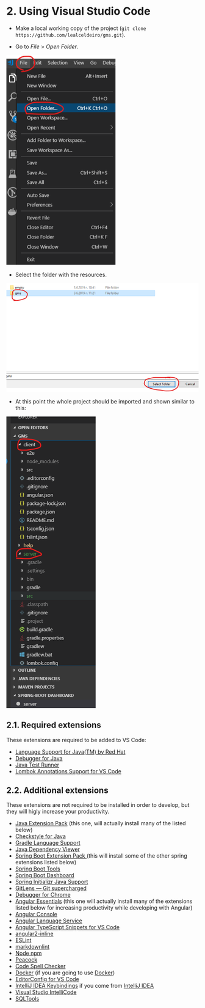 # 2. Using Visual Studio Code

* Make a local working copy of the project (`git clone https://github.com/lealceldeiro/gms.git`).

* Go to _File_ > _Open Folder_.

![Image: Open folder](./images/vs-code-1-open-folder.png)

* Select the folder with the resources.

![Image: Select the folder with the resources](./images/vs-code-2-select-folder.png)

* At this point the whole project should be imported and shown similar to this:

![Image: Project Structure](./images/vs-code-3-imported-project.png)

## 2.1. Required extensions

These extensions are required to be added to VS Code:

* [Language Support for Java(TM) by Red Hat](https://marketplace.visualstudio.com/items?itemName=redhat.java)
* [Debugger for Java](https://marketplace.visualstudio.com/items?itemName=vscjava.vscode-java-debug)
* [Java Test Runner](https://marketplace.visualstudio.com/items?itemName=vscjava.vscode-java-test)
* [Lombok Annotations Support for VS Code](https://marketplace.visualstudio.com/items?itemName=GabrielBB.vscode-lombok)

## 2.2. Additional extensions

These extensions are not required to be installed in order to develop, but they will higly increase your productivity.

* [Java Extension Pack](https://marketplace.visualstudio.com/items?itemName=vscjava.vscode-java-pack) (this one, will actually install many of the listed below)
* [Checkstyle for Java](https://marketplace.visualstudio.com/items?itemName=shengchen.vscode-checkstyle)
* [Gradle Language Support](https://marketplace.visualstudio.com/items?itemName=naco-siren.gradle-language)
* [Java Dependency Viewer](https://marketplace.visualstudio.com/items?itemName=vscjava.vscode-java-dependency)
* [Spring Boot Extension Pack
](https://marketplace.visualstudio.com/items?itemName=Pivotal.vscode-boot-dev-pack) (this will install some of the other spring extensions listed below)
* [Spring Boot Tools](https://marketplace.visualstudio.com/items?itemName=Pivotal.vscode-spring-boot)
* [Spring Boot Dashboard](https://marketplace.visualstudio.com/items?itemName=vscjava.vscode-spring-boot-dashboard)
* [Spring Initializr Java Support](https://marketplace.visualstudio.com/items?itemName=vscjava.vscode-spring-initializr)
* [GitLens — Git supercharged](https://marketplace.visualstudio.com/items?itemName=eamodio.gitlens)
* [Debugger for Chrome](https://marketplace.visualstudio.com/items?itemName=msjsdiag.debugger-for-chrome)
* [Angular Essentials](https://marketplace.visualstudio.com/items?itemName=johnpapa.angular-essentials) (this one will actually install many of the extensions listed below for increasing productivity while developing with Angular)
* [Angular Console](https://marketplace.visualstudio.com/items?itemName=nrwl.angular-console)
* [Angular Language Service](https://marketplace.visualstudio.com/items?itemName=Angular.ng-template)
* [Angular TypeScript Snippets for VS Code](https://marketplace.visualstudio.com/items?itemName=johnpapa.Angular2)
* [angular2-inline](https://marketplace.visualstudio.com/items?itemName=natewallace.angular2-inline)
* [ESLint](https://marketplace.visualstudio.com/items?itemName=dbaeumer.vscode-eslint)
* [markdownlint](https://marketplace.visualstudio.com/items?itemName=DavidAnson.vscode-markdownlint)
* [Node npm](https://marketplace.visualstudio.com/items?itemName=eg2.vscode-npm-script)
* [Peacock](https://marketplace.visualstudio.com/items?itemName=johnpapa.vscode-peacock)
* [Code Spell Checker](https://marketplace.visualstudio.com/items?itemName=streetsidesoftware.code-spell-checker)
* [Docker](https://marketplace.visualstudio.com/items?itemName=PeterJausovec.vscode-docker) (if you are going to use [Docker](https://www.docker.com/))
* [EditorConfig for VS Code](https://marketplace.visualstudio.com/items?itemName=EditorConfig.EditorConfig)
* [IntelliJ IDEA Keybindings](https://marketplace.visualstudio.com/items?itemName=k--kato.intellij-idea-keybindings) if you come from [IntelliJ IDEA](https://www.jetbrains.com/idea/)
* [Visual Studio IntelliCode](https://marketplace.visualstudio.com/items?itemName=VisualStudioExptTeam.vscodeintellicode)
* [SQLTools](https://marketplace.visualstudio.com/items?itemName=mtxr.sqltools)

